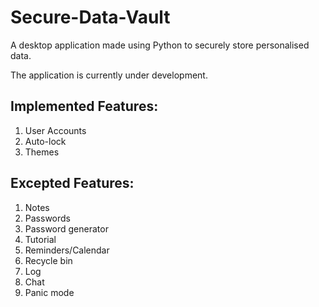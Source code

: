 # Secure-Data-Vault
A desktop application made using Python to securely store personalised data.

The application is currently under development.


## Implemented Features:
1) User Accounts
2) Auto-lock
3) Themes

## Excepted Features:
1) Notes
2) Passwords
3) Password generator
4) Tutorial
5) Reminders/Calendar
6) Recycle bin
7) Log
8) Chat
9) Panic mode